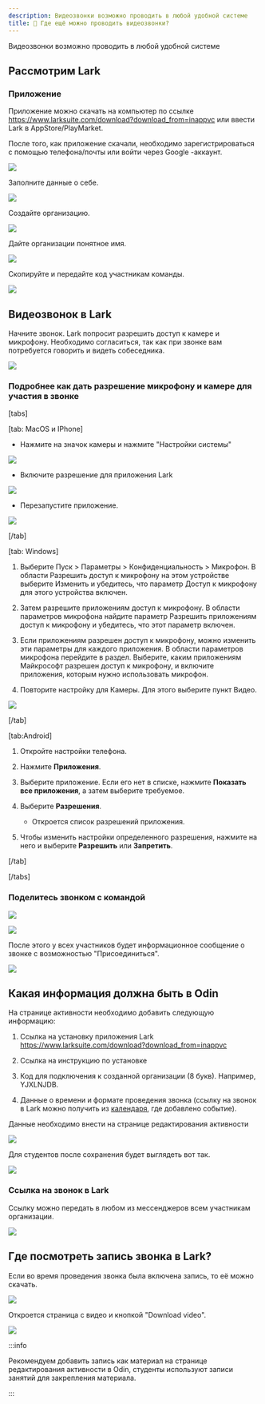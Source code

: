 ```yaml
---
description: Видеозвонки возможно проводить в любой удобной системе
title: 📼 Где ещё можно проводить видеозвонки?
---
```


Видеозвонки возможно проводить в любой удобной системе

## Рассмотрим Lark

### Приложение

Приложение можно скачать на компьютер по ссылке <https://www.larksuite.com/download?download_from=inappvc> или ввести Lark  в AppStore/PlayMarket.

После того, как приложение скачали, необходимо зарегистрироваться с помощью телефона/почты или войти через Google -аккаунт.

![](<./image (105) (1).png>)

Заполните данные о себе.

![](<./image (98) (1).png>)

Создайте организацию.

![](<./image (87) (1) (1).png>)

Дайте организации понятное имя.

![](<./image (97) (1) (1).png>)

Скопируйте и передайте код участникам команды.

![](<./image (99) (1).png>)

## Видеозвонок в Lark

Начните звонок.  Lark попросит разрешить доступ к камере и микрофону.  Необходимо согласиться, так как при звонке вам потребуется говорить и видеть собеседника.

![](<./image (88) (1).png>)

### Подробнее как дать разрешение микрофону и камере для участия в звонке

[tabs]

[tab: MacOS и IPhone]

-  Нажмите на значок камеры и нажмите "Настройки системы"

![](<./image (93) (1).png>)

-  Включите  разрешение для приложения Lark

![](<./image (94) (1).png>)

-  Перезапустите приложение.

![](<./image (107) (1).png>)

[/tab]

[tab: Windows]

1. Выберите Пуск  > Параметры  > Конфиденциальность > Микрофон. В области Разрешить доступ к микрофону на этом устройстве выберите Изменить и убедитесь, что параметр Доступ к микрофону для этого устройства включен.

2. Затем разрешите приложениям доступ к микрофону. В области параметров микрофона найдите параметр Разрешить приложениям доступ к микрофону и убедитесь, что этот параметр включен.

3. Если приложениям разрешен доступ к микрофону, можно изменить эти параметры для каждого приложения. В области параметров микрофона перейдите в раздел. Выберите, каким приложениям Майкрософт разрешен доступ к микрофону, и включите приложения, которым нужно использовать микрофон.

4. Повторите настройку для Камеры. Для этого выберите пункт Видео.

![](<./image (90) (1).png>)

[/tab]

[tab:Android]

1. Откройте настройки телефона.

2. Нажмите **Приложения**.

3. Выберите приложение. Если его нет в списке, нажмите **Показать все приложения**, а затем выберите требуемое.

4. Выберите **Разрешения**.

   -  Откроется список разрешений приложения.

5. Чтобы изменить настройки определенного разрешения, нажмите на него и выберите **Разрешить** или **Запретить**.

[/tab]

[/tabs]

### Поделитесь звонком с командой

![](<./image (91) (1).png>)

![](<./image (2) (1) (5) (1).png>)

После этого у всех участников будет информационное сообщение  о звонке с возможностью "Присоединиться".

![](./telegram-cloud-photo-size-2-5287501656939939569-w.jpg)

## Какая информация должна быть в  Odin

На странице активности необходимо добавить следующую информацию:

1. Ссылка на установку приложения Lark <https://www.larksuite.com/download?download_from=inappvc>

2. Ссылка на инструкцию по установке 

3. Код для подключения к созданной организации (8 букв). Например, YJXLNJDB.

4. Данные о времени и формате проведения звонка (ссылку на звонок в Lark можно получить из [календаря](./gde-eshyo-mozhno-provodit-videozvonki#ssylka-na-zvonok-v-lark), где добавлено событие).

Данные необходимо внести на странице редактирования активности

![](<./image (96) (1).png>)

Для студентов после сохранения будет выглядеть вот так.

![](<./image (100) (1).png>)

### Ссылка на звонок в Lark

Ссылку можно передать в любом из мессенджеров всем участникам организации.

![](<./image (1) (4) (1) (1) (1).png>)

## Где посмотреть запись звонка в Lark?

Если во время проведения звонка была включена запись, то её можно скачать.

![](<./image (3) (1) (2) (1).png>)

Откроется страница с видео и кнопкой "Download video".

![](<./image (13) (1).png>)

:::info 

Рекомендуем добавить запись как материал на странице редактирования активности в Odin, студенты используют записи занятий для закрепления материала.

:::